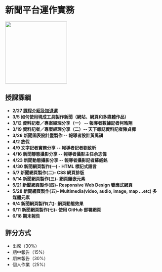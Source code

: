 # 新聞平台運作實務 
<img src="/teach-at-nccu/assets/qr-code-for-teach-at-nccu.png" width="200px" height="200px" />

## 授課課綱
* **2/27 [課程介紹及加退選](https://nickhsine.github.io/teach-at-nccu/2020/02-27)**
* **3/5 如何使用現成工具製作新聞（網站、網頁和多媒體作品）**
* **3/12 資料記者／專案經理分享（一） -- 報導者數據記者柯皓翔**
* **3/19 資料記者／專案經理分享（二）-- 天下雜誌資料記者陳貞樺**
* **3/26 新聞圖表設計暨製作 -- 報導者設計黃禹禛**
* **4/2 放假** 
* **4/9 文字記者實務分享 -- 報導者記者劉致昕**
* **4/16 新聞靜態攝影分享 -- 報導者攝影主任余志偉**
* **4/23 新聞動態攝影分享 -- 報導者攝影記者蘇威銘**
* **4/30 新聞網頁製作(一) - HTML 標記式語言**
* **5/7 新聞網頁製作(二)- CSS 網頁排版**
* **5/14 新聞網頁製作(三)- 網頁鑲嵌元素**
* **5/21 新聞網頁製作(四)- Responsive Web Design 響應式網頁**
* **5/28 新聞網頁製作(五)- Multimedia(video, audio, image, map ...etc) 多媒體元素**
* **6/4 新聞網頁製作(六)- 網頁動態效果**
* **6/11 新聞網頁製作(七)- 使用 GitHub 部署網頁**
* **6/18 期末報告**

## 評分方式
- 出席（30%）
- 期中報告（15%）
- 期末報告（30%）
- 個人作業（25%）
